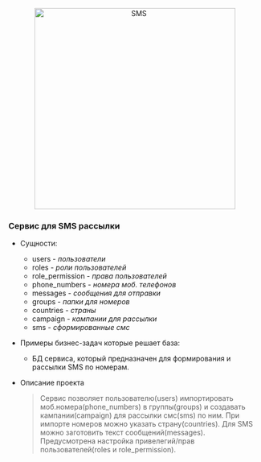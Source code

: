 <p align="center"><img src="https://andreyex.ru/wp-content/uploads/2021/03/CHto-takoe-SMS-agregator.jpg" width="400" alt="SMS" /></p>

### Сервис для SMS рассылки
* Сущности:
    * users - _пользователи_
    * roles - _роли пользователей_
    * role_permission - _права пользователей_
    * phone_numbers - _номера моб. телефонов_
    * messages - _сообщения для отправки_
    * groups - _папки для номеров_
    * countries - _страны_
    * campaign - _кампании для рассылки_
    * sms - _сформированные смс_
    
* Примеры бизнес-задач которые решает база:
    * БД сервиса, который предназначен для формирования и рассылки SMS по номерам.
    
* Описание проекта
    > Сервис позволяет пользователю(users) импортировать моб.номера(phone_numbers) в группы(groups) и создавать кампании(campaign) для 
рассылки смс(sms) по ним. При импорте номеров можно указать страну(countries). Для SMS можно заготовить текст сообщений(messages).
Предусмотрена настройка привелегий/прав пользователей(roles и role_permission).   
    